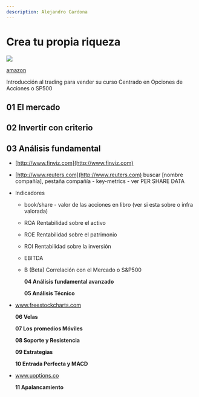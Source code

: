 ```yaml
---
description: Alejandro Cardona
---
```


# Crea tu propia riqueza

![](https://images-na.ssl-images-amazon.com/images/I/41evEsgAoeL._SX331_BO1,204,203,200_.jpg)

[amazon](https://www.amazon.es/Crea-Propia-Riqueza-Descubre-inversiones/dp/0997419903/ref=sr_1_1?adgrpid=55722994286&dchild=1&gclid=EAIaIQobChMItt7Nnsfn6QIV1IjVCh1fkQ4REAAYASAAEgJewfD_BwE&hvadid=279910691198&hvdev=c&hvlocphy=9047033&hvnetw=g&hvqmt=e&hvrand=7511843097903388418&hvtargid=kwd-376994094163&hydadcr=15222_1811879&keywords=crea+tu+propia+riqueza&qid=1591252973&sr=8-1&tag=hydes-21)

Introducción al trading para vender su curso Centrado en Opciones de Acciones o SP500

## 01 El mercado

## 02 Invertir con criterio

## 03 Análisis fundamental

* [http://www.finviz.com](http://www.finviz.com)
* [http://www.reuters.com](http://www.reuters.com) buscar \[nombre compañía\], pestaña compañía - key-metrics - ver PER SHARE DATA
* Indicadores
  * book/share - valor de las acciones en libro \(ver si esta sobre o infra valorada\)
  * ROA Rentabilidad sobre el activo
  * ROE Rentabilidad sobre el patrimonio
  * ROI Rentabilidad sobre la inversión  
  * EBITDA
  * B \(Beta\) Correlación con el Mercado o S&P500

    **04 Análisis fundamental avanzado**

    **05 Análisis Técnico**
* www.freestockcharts.com

  **06 Velas**

  **07 Los promedios Móviles**

  **08 Soporte y Resistencia**

  **09 Estrategias**

  **10 Entrada Perfecta y MACD**

* www.uoptions.co

  **11 Apalancamiento**

